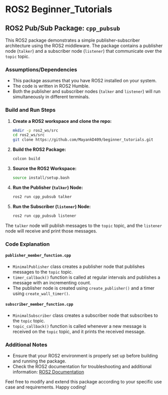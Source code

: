 # ROS2 Beginner_Tutorials
## ROS2 Pub/Sub Package: `cpp_pubsub`

This ROS2 package demonstrates a simple publisher-subscriber architecture using the ROS2 middleware. The package contains a publisher node (`talker`) and a subscriber node (`listener`) that communicate over the `topic` topic.

### Assumptions/Dependencies

- This package assumes that you have ROS2 installed on your system.
- The code is written in ROS2 Humble.
- Both the publisher and subscriber nodes (`talker` and `listener`) will run simultaneously in different terminals.

### Build and Run Steps

1. **Create a ROS2 workspace and clone the repo:**

    ```bash
    mkdir -p ros2_ws/src
    cd ros2_ws/src
    git clone https://github.com/MayankD409/beginner_tutorials.git
    ```

2. **Build the ROS2 Package:**

    ```bash
    colcon build
    ```

3. **Source the ROS2 Workspace:**

    ```bash
    source install/setup.bash
    ```

4. **Run the Publisher (`talker`) Node:**

    ```bash
    ros2 run cpp_pubsub talker
    ```

5. **Run the Subscriber (`listener`) Node:**

    ```bash
    ros2 run cpp_pubsub listener
    ```

The `talker` node will publish messages to the `topic` topic, and the `listener` node will receive and print those messages.

### Code Explanation

#### `publisher_member_function.cpp`

- `MinimalPublisher` class creates a publisher node that publishes messages to the `topic` topic.
- `timer_callback()` function is called at regular intervals and publishes a message with an incrementing count.
- The publisher node is created using `create_publisher()` and a timer using `create_wall_timer()`.

#### `subscriber_member_function.cpp`

- `MinimalSubscriber` class creates a subscriber node that subscribes to the `topic` topic.
- `topic_callback()` function is called whenever a new message is received on the `topic` topic, and it prints the received message.

### Additional Notes

- Ensure that your ROS2 environment is properly set up before building and running the package.
- Check the ROS2 documentation for troubleshooting and additional information: [ROS2 Documentation](https://docs.ros.org/en/galactic/index.html)

Feel free to modify and extend this package according to your specific use case and requirements. Happy coding!
